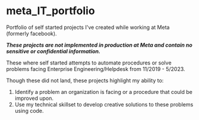 # meta_IT_portfolio
Portfolio of self started projects I've created while working at Meta (formerly facebook).

***These projects are not implemented in production at Meta and contain no sensitive or confidential information.***

These where self started attempts to automate procedures or solve problems facing Enterprise Engineering/Helpdesk from 11/2019 - 5/2023.

Though these did not land, these projects highlight my ability to:
1. Identify a problem an organization is facing or a procedure that could be improved upon.
2. Use my technical skillset to develop creative solutions to these problems using code.


